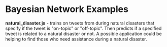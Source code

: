 # Bayesian Network Examples

**natural_disaster.js**  - trains on tweets from during natural disasters that specify if the tweet is "on-topic" or "off-topic". Then predicts if a specified tweet is related to a natural disaster or not. A possible application could be helping to find those who need assistance during a natural disaster.

